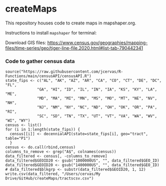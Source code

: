 # createMaps

This repository houses code to create maps in mapshaper.org.

Instructions to install `mapshaper` for terminal: 

Download GIS files: https://www.census.gov/geographies/mapping-files/time-series/geo/tiger-line-file.2020.html#list-tab-790442341


### Code to gather census data

```{r}
source("https://raw.githubusercontent.com/jcervas/R-Functions/main/censusAPI/censusAPI.R")
state_fips <- c("AL", "AK", "AZ", "AR", "CA", "CO", "CT", "DE", "DC", "FL",
              "GA", "HI", "ID", "IL", "IN", "IA", "KS", "KY", "LA", "ME",
              "MD", "MA", "MI", "MN", "MS", "MO", "MT", "NE", "NV", "NH",
              "NJ", "NM", "NY", "NC", "ND", "OH", "OK", "OR", "PA", "RI",
              "SC", "SD", "TN", "TX", "UT", "VT", "VA", "WA", "WV", "WI", "WY")
census <- list()
for (i in 1:length(state_fips)) {
  census[[i]] <- decennialAPI(state=state_fips[i], geo="tract", table="P1")
  }
census <- do.call(rbind,census)
columns_to_remove <- grep("A$", colnames(census))
data_filtered <- census[, -columns_to_remove]
data_filtered$GEOID20 <- gsub("1000000US", "", data_filtered$GEO_ID)
data_filtered$GEOID20 <- gsub("1400000US", "", data_filtered$GEO_ID)
# data_filtered$blkgrp <- substr(data_filtered$GEOID20, 1, 12)
write.csv(data_filtered, "/Users/cervas/My Drive/GitHub/createMaps/tractscsv.csv")
```
